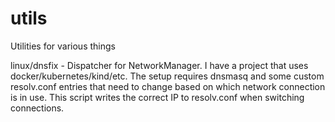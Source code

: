 # utils
Utilities for various things

linux/dnsfix - Dispatcher for NetworkManager. I have a project that uses docker/kubernetes/kind/etc. The setup requires dnsmasq and some custom resolv.conf entries that need to change based on which network connection is in use. This script writes the correct IP to resolv.conf when switching connections.
